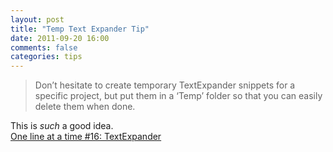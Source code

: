 ```yaml
---
layout: post
title: "Temp Text Expander Tip"
date: 2011-09-20 16:00
comments: false
categories: tips
---
```


>Don’t hesitate to create temporary TextExpander snippets for a specific project, but put them in a ‘Temp’ folder so that you can easily delete them when done.

This is *such* a good idea.  
[One line at a time #16: TextExpander](http://www.practicallyefficient.com/2011/08/30/1l-te/)
